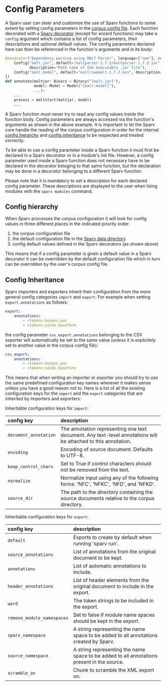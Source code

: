 # Config Parameters

A Sparv user can steer and customise the use of Sparv functions to some extent by setting config parameters in the
[corpus config file](user-manual/corpus-configuration.md). Each function decorated with a [Sparv
decorator](developers-guide/sparv-decorators) (except for wizard functions) may take a `config` argument which contains
a list of config parameters, their descriptions and optional default values. The config parameters declared here can
then be referenced in the function's arguments and in its body:
```python
@annotator("Dependency parsing using MALT Parser", language=["swe"], config=[
    Config("malt.jar", default="maltparser-1.7.2/maltparser-1.7.2.jar",
           description="Path name of the executable .jar file"),
    Config("malt.model", default="malt/swemalt-1.7.2.mco", description="Path to MALT model")
])
def annotate(maltjar: Binary = Binary("[malt.jar]"),
             model: Model = Model("[malt.model]"),
             ...):
    ...
    process = maltstart(maltjar, model)
    ...
```

A Sparv function must never try to read any config values inside the function body. Config parameters are always
accessed via the function's arguments as shown in the above example. It is important to let the Sparv core handle the
reading of the corpus configuration in order for the internal [config hierarchy](#config-hierarchy) and [config
inheritance](#config-inheritance) to be respected and treated correctly.

To be able to use a config parameter inside a Sparv function it must first be declared in a Sparv decorator or in a
module's init file. However, a config parameter used inside a Sparv function does not necessary have to be declared in
the decorator beloging to that same function, but the declaration may be done in a decorator belonging to a different
Sparv function.

Please note that it is mandatory to set a description for each declared config parameter. These descriptions are
displayed to the user when lising modules with the `sparv modules` command.


## Config hierarchy

When Sparv processes the corpus configuration it will look for config values in three different places in the indicated
priority order:
1. the corpus configuration file
2. the default configuration file in the [Sparv data directory](user-manual/installation-and-setup.md#setting-up-sparv)
3. config default values defined in the Sparv decorators (as shown above)

This means that if a config parameter is given a default value in a Sparv decorator it can be overridden by the default
configuration file which in turn can be overridden by the user's corpus config file.


## Config Inheritance

Sparv importers and exporters inherit their configuration from the more general config categories `import` and `export`.
For example when setting `export.annotations` as follows:
```yaml
export:
    annotations:
        - <token>:hunpos.pos
        - <token>:saldo.baseform
```
the config parameter `csv_export.annotations` belonging to the CSV exporter will automatically be set to the same value
(unless it is explicitely set to another value in the corpus config file):
```yaml
csv_export:
    annotations:
        - <token>:hunpos.pos
        - <token>:saldo.baseform
```

This means that when writing an importer or exporter you should try to use the same predefined configuration key names
wherever it makes sense unless you have a good reason not to. Here is a list of all the existing configuration keys
for the `import` and the `export` categories that are inherited by importers and exporters:

Inheritable configuration keys for `import`:

| config key | description |
|:-----------|:------------|
|`document_annotation` | The annotation representing one text document. Any text-level annotations will be attached to this annotation.
|`encoding`            | Encoding of source document. Defaults to UTF-8.
|`keep_control_chars`  | Set to True if control characters should not be removed from the text.
|`normalize`           | Normalize input using any of the following forms: 'NFC', 'NFKC', 'NFD', and 'NFKD'.
|`source_dir`          | The path to the directory containing the source documents relative to the corpus directory.

Inheritable configuration keys for `export`:

| config key | description  |
|:-----------|:-------------|
|`default`                  | Exports to create by default when running 'sparv run'.
|`source_annotations`       | List of annotations from the original document to be kept.
|`annotations`              | List of automatic annotations to include.
|`header_annotations`       | List of header elements from the original document to include in the export.
|`word`                     | The token strings to be included in the export.
|`remove_module_namespaces` | Set to false if module name spaces should be kept in the export.
|`sparv_namespace`          | A string representing the name space to be added to all annotations created by Sparv.
|`source_namespace`         | A string representing the name space to be added to all annotations present in the source.
|`scramble_on`              | Chunk to scramble the XML export on.
